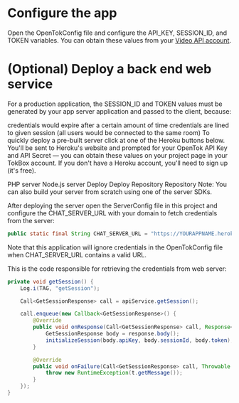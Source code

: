 # Configure the app
Open the OpenTokConfig file and configure the API_KEY, SESSION_ID, and TOKEN variables. You can obtain these values from your [Video API account](https://tokbox.com/account/#/).

# (Optional) Deploy a back end web service
For a production application, the SESSION_ID and TOKEN values must be generated by your app server application and passed to the client, because:

credentials would expire after a certain amount of time
credentials are lined to given session (all users would be connected to the same room)
To quickly deploy a pre-built server click at one of the Heroku buttons below. You'll be sent to Heroku's website and prompted for your OpenTok API Key and API Secret — you can obtain these values on your project page in your TokBox account. If you don't have a Heroku account, you'll need to sign up (it's free).

PHP server	Node.js server
Deploy	Deploy
Repository	Repository
Note: You can also build your server from scratch using one of the server SDKs.

After deploying the server open the ServerConfig file in this project and configure the CHAT_SERVER_URL with your domain to fetch credentials from the server:
```java
public static final String CHAT_SERVER_URL = "https://YOURAPPNAME.herokuapp.com";
```
Note that this application will ignore credentials in the OpenTokConfig file when CHAT_SERVER_URL contains a valid URL.

This is the code responsible for retrieving the credentials from web server:
```java
private void getSession() {
    Log.i(TAG, "getSession");

    Call<GetSessionResponse> call = apiService.getSession();

    call.enqueue(new Callback<GetSessionResponse>() {
        @Override
        public void onResponse(Call<GetSessionResponse> call, Response<GetSessionResponse> response) {
            GetSessionResponse body = response.body();
            initializeSession(body.apiKey, body.sessionId, body.token);
        }

        @Override
        public void onFailure(Call<GetSessionResponse> call, Throwable t) {
            throw new RuntimeException(t.getMessage());
        }
    });
}
```
